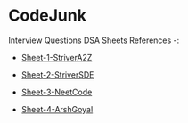 # CodeJunk
Interview Questions DSA Sheets 
References -: 

* [Sheet-1-StriverA2Z](https://takeuforward.org/strivers-a2z-dsa-course/strivers-a2z-dsa-course-sheet-2/)

* [Sheet-2-StriverSDE](https://takeuforward.org/interviews/strivers-sde-sheet-top-coding-interview-problems/)
  
* [Sheet-3-NeetCode](https://neetcode.io/practice)

* [Sheet-4-ArshGoyal](https://docs.google.com/spreadsheets/d/1MGVBJ8HkRbCnU6EQASjJKCqQE8BWng4qgL0n3vCVOxE/edit#gid=0)

  
